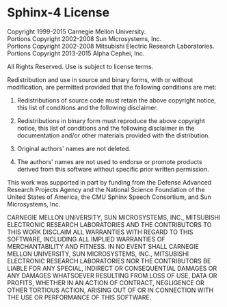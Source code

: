 # Sphinx-4 License

Copyright 1999-2015 Carnegie Mellon University.  
Portions Copyright 2002-2008 Sun Microsystems, Inc.  
Portions Copyright 2002-2008 Mitsubishi Electric Research Laboratories.
Portions Copyright 2013-2015 Alpha Cephei, Inc.

All Rights Reserved.  Use is subject to license terms.

Redistribution and use in source and binary forms, with or without
modification, are permitted provided that the following conditions
are met:

1. Redistributions of source code must retain the above copyright
   notice, this list of conditions and the following disclaimer.

2. Redistributions in binary form must reproduce the above copyright
   notice, this list of conditions and the following disclaimer in
   the documentation and/or other materials provided with the
   distribution.

3. Original authors' names are not deleted.

4. The authors' names are not used to endorse or promote products
   derived from this software without specific prior written
   permission.

This work was supported in part by funding from the Defense Advanced
Research Projects Agency and the National Science Foundation of the
United States of America, the CMU Sphinx Speech Consortium, and
Sun Microsystems, Inc.

CARNEGIE MELLON UNIVERSITY, SUN MICROSYSTEMS, INC., MITSUBISHI
ELECTRONIC RESEARCH LABORATORIES AND THE CONTRIBUTORS TO THIS WORK
DISCLAIM ALL WARRANTIES WITH REGARD TO THIS SOFTWARE, INCLUDING ALL
IMPLIED WARRANTIES OF MERCHANTABILITY AND FITNESS. IN NO EVENT SHALL
CARNEGIE MELLON UNIVERSITY, SUN MICROSYSTEMS, INC., MITSUBISHI
ELECTRONIC RESEARCH LABORATORIES NOR THE CONTRIBUTORS BE LIABLE FOR
ANY SPECIAL, INDIRECT OR CONSEQUENTIAL DAMAGES OR ANY DAMAGES
WHATSOEVER RESULTING FROM LOSS OF USE, DATA OR PROFITS, WHETHER IN AN
ACTION OF CONTRACT, NEGLIGENCE OR OTHER TORTIOUS ACTION, ARISING OUT
OF OR IN CONNECTION WITH THE USE OR PERFORMANCE OF THIS SOFTWARE.
